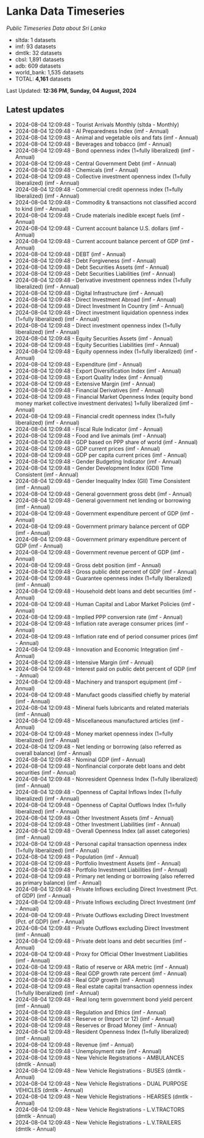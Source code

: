 # Lanka Data Timeseries
*Public Timeseries Data about Sri Lanka*

* sltda: 1 datasets
* imf: 93 datasets
* dmtlk: 32 datasets
* cbsl: 1,891 datasets
* adb: 609 datasets
* world_bank: 1,535 datasets
* TOTAL: **4,161** datasets

Last Updated: **12:36 PM, Sunday, 04 August, 2024**

## Latest updates

* 2024-08-04 12:09:48 - Tourist Arrivals Monthly (sltda - Monthly)
* 2024-08-04 12:09:48 - AI Preparedness Index (imf - Annual)
* 2024-08-04 12:09:48 - Animal and vegetable oils and fats (imf - Annual)
* 2024-08-04 12:09:48 - Beverages and tobacco (imf - Annual)
* 2024-08-04 12:09:48 - Bond openness index (1=fully liberalized) (imf - Annual)
* 2024-08-04 12:09:48 - Central Government Debt (imf - Annual)
* 2024-08-04 12:09:48 - Chemicals (imf - Annual)
* 2024-08-04 12:09:48 - Collective investment openness index (1=fully liberalized) (imf - Annual)
* 2024-08-04 12:09:48 - Commercial credit openness index (1=fully liberalized) (imf - Annual)
* 2024-08-04 12:09:48 - Commodity & transactions not classified accord to kind (imf - Annual)
* 2024-08-04 12:09:48 - Crude materials inedible except fuels (imf - Annual)
* 2024-08-04 12:09:48 - Current account balance U.S. dollars (imf - Annual)
* 2024-08-04 12:09:48 - Current account balance percent of GDP (imf - Annual)
* 2024-08-04 12:09:48 - DEBT (imf - Annual)
* 2024-08-04 12:09:48 - Debt Forgiveness (imf - Annual)
* 2024-08-04 12:09:48 - Debt Securities Assets (imf - Annual)
* 2024-08-04 12:09:48 - Debt Securities Liabilities (imf - Annual)
* 2024-08-04 12:09:48 - Derivative investment openness index (1=fully liberalized) (imf - Annual)
* 2024-08-04 12:09:48 - Digital Infrastructure (imf - Annual)
* 2024-08-04 12:09:48 - Direct Investment Abroad (imf - Annual)
* 2024-08-04 12:09:48 - Direct Investment In Country (imf - Annual)
* 2024-08-04 12:09:48 - Direct investment liquidation openness index (1=fully liberalized) (imf - Annual)
* 2024-08-04 12:09:48 - Direct investment openness index (1=fully liberalized) (imf - Annual)
* 2024-08-04 12:09:48 - Equity Securities Assets (imf - Annual)
* 2024-08-04 12:09:48 - Equity Securities Liabilities (imf - Annual)
* 2024-08-04 12:09:48 - Equity openness index (1=fully liberalized) (imf - Annual)
* 2024-08-04 12:09:48 - Expenditure (imf - Annual)
* 2024-08-04 12:09:48 - Export Diversification Index (imf - Annual)
* 2024-08-04 12:09:48 - Export Quality Index (imf - Annual)
* 2024-08-04 12:09:48 - Extensive Margin (imf - Annual)
* 2024-08-04 12:09:48 - Financial Derivatives (imf - Annual)
* 2024-08-04 12:09:48 - Financial Market Openness Index (equity bond money market collective investment derivates) 1=fully liberalized (imf - Annual)
* 2024-08-04 12:09:48 - Financial credit openness index (1=fully liberalized) (imf - Annual)
* 2024-08-04 12:09:48 - Fiscal Rule Indicator (imf - Annual)
* 2024-08-04 12:09:48 - Food and live animals (imf - Annual)
* 2024-08-04 12:09:48 - GDP based on PPP share of world (imf - Annual)
* 2024-08-04 12:09:48 - GDP current prices (imf - Annual)
* 2024-08-04 12:09:48 - GDP per capita current prices (imf - Annual)
* 2024-08-04 12:09:48 - Gender Budgeting Indicator (imf - Annual)
* 2024-08-04 12:09:48 - Gender Development Index (GDI) Time Consistent (imf - Annual)
* 2024-08-04 12:09:48 - Gender Inequality Index (GII) Time Consistent (imf - Annual)
* 2024-08-04 12:09:48 - General government gross debt (imf - Annual)
* 2024-08-04 12:09:48 - General government net lending or borrowing (imf - Annual)
* 2024-08-04 12:09:48 - Government expenditure percent of GDP (imf - Annual)
* 2024-08-04 12:09:48 - Government primary balance percent of GDP (imf - Annual)
* 2024-08-04 12:09:48 - Government primary expenditure percent of GDP (imf - Annual)
* 2024-08-04 12:09:48 - Government revenue percent of GDP (imf - Annual)
* 2024-08-04 12:09:48 - Gross debt position (imf - Annual)
* 2024-08-04 12:09:48 - Gross public debt percent of GDP (imf - Annual)
* 2024-08-04 12:09:48 - Guarantee openness index (1=fully liberalized) (imf - Annual)
* 2024-08-04 12:09:48 - Household debt loans and debt securities (imf - Annual)
* 2024-08-04 12:09:48 - Human Capital and Labor Market Policies (imf - Annual)
* 2024-08-04 12:09:48 - Implied PPP conversion rate (imf - Annual)
* 2024-08-04 12:09:48 - Inflation rate average consumer prices (imf - Annual)
* 2024-08-04 12:09:48 - Inflation rate end of period consumer prices (imf - Annual)
* 2024-08-04 12:09:48 - Innovation and Economic Integration (imf - Annual)
* 2024-08-04 12:09:48 - Intensive Margin (imf - Annual)
* 2024-08-04 12:09:48 - Interest paid on public debt percent of GDP (imf - Annual)
* 2024-08-04 12:09:48 - Machinery and transport equipment (imf - Annual)
* 2024-08-04 12:09:48 - Manufact goods classified chiefly by material (imf - Annual)
* 2024-08-04 12:09:48 - Mineral fuels lubricants and related materials (imf - Annual)
* 2024-08-04 12:09:48 - Miscellaneous manufactured articles (imf - Annual)
* 2024-08-04 12:09:48 - Money market openness index (1=fully liberalized) (imf - Annual)
* 2024-08-04 12:09:48 - Net lending or borrowing (also referred as overall balance) (imf - Annual)
* 2024-08-04 12:09:48 - Nominal GDP (imf - Annual)
* 2024-08-04 12:09:48 - Nonfinancial corporate debt loans and debt securities (imf - Annual)
* 2024-08-04 12:09:48 - Nonresident Openness Index (1=fully liberalized) (imf - Annual)
* 2024-08-04 12:09:48 - Openness of Capital Inflows Index (1=fully liberalized) (imf - Annual)
* 2024-08-04 12:09:48 - Openness of Capital Outflows Index (1=fully liberalized) (imf - Annual)
* 2024-08-04 12:09:48 - Other Investment Assets (imf - Annual)
* 2024-08-04 12:09:48 - Other Investment Liabilities (imf - Annual)
* 2024-08-04 12:09:48 - Overall Openness Index (all asset categories) (imf - Annual)
* 2024-08-04 12:09:48 - Personal capital transaction openness index (1=fully liberalized) (imf - Annual)
* 2024-08-04 12:09:48 - Population (imf - Annual)
* 2024-08-04 12:09:48 - Portfolio Investment Assets (imf - Annual)
* 2024-08-04 12:09:48 - Portfolio Investment Liabilities (imf - Annual)
* 2024-08-04 12:09:48 - Primary net lending or borrowing (also referred as primary balance) (imf - Annual)
* 2024-08-04 12:09:48 - Private Inflows excluding Direct Investment (Pct. of GDP) (imf - Annual)
* 2024-08-04 12:09:48 - Private Inflows excluding Direct Investment (imf - Annual)
* 2024-08-04 12:09:48 - Private Outflows excluding Direct Investment (Pct. of GDP) (imf - Annual)
* 2024-08-04 12:09:48 - Private Outflows excluding Direct Investment (imf - Annual)
* 2024-08-04 12:09:48 - Private debt loans and debt securities (imf - Annual)
* 2024-08-04 12:09:48 - Proxy for Official Other Investment Liabilities (imf - Annual)
* 2024-08-04 12:09:48 - Ratio of reserve or ARA metric (imf - Annual)
* 2024-08-04 12:09:48 - Real GDP growth rate percent (imf - Annual)
* 2024-08-04 12:09:48 - Real GDP growth (imf - Annual)
* 2024-08-04 12:09:48 - Real estate capital transaction openness index (1=fully liberalized) (imf - Annual)
* 2024-08-04 12:09:48 - Real long term government bond yield percent (imf - Annual)
* 2024-08-04 12:09:48 - Regulation and Ethics (imf - Annual)
* 2024-08-04 12:09:48 - Reserve or (Import or 12) (imf - Annual)
* 2024-08-04 12:09:48 - Reserves or Broad Money (imf - Annual)
* 2024-08-04 12:09:48 - Resident Openness Index (1=fully liberalized) (imf - Annual)
* 2024-08-04 12:09:48 - Revenue (imf - Annual)
* 2024-08-04 12:09:48 - Unemployment rate (imf - Annual)
* 2024-08-04 12:09:48 - New Vehicle Registrations - AMBULANCES (dmtlk - Annual)
* 2024-08-04 12:09:48 - New Vehicle Registrations - BUSES (dmtlk - Annual)
* 2024-08-04 12:09:48 - New Vehicle Registrations - DUAL PURPOSE VEHICLES (dmtlk - Annual)
* 2024-08-04 12:09:48 - New Vehicle Registrations - HEARSES (dmtlk - Annual)
* 2024-08-04 12:09:48 - New Vehicle Registrations - L.V.TRACTORS (dmtlk - Annual)
* 2024-08-04 12:09:48 - New Vehicle Registrations - L.V.TRAILERS (dmtlk - Annual)